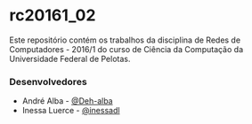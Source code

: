 # rc20161_02

Este repositório contém os trabalhos da disciplina de Redes de Computadores - 2016/1
do curso de Ciência da Computação da Universidade Federal de Pelotas.


### Desenvolvedores

- André Alba - [@Deh-alba](https://github.com/Deh-alba)
- Inessa Luerce - [@inessadl](https://github.com/inessadl)
